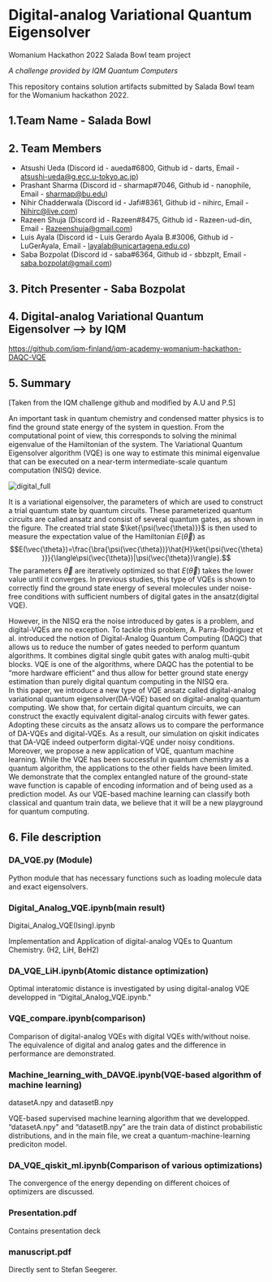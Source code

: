 # Digital-analog Variational Quantum Eigensolver

Womanium Hackathon 2022 Salada Bowl team project

*A challenge provided by IQM Quantum Computers*

This repository contains solution artifacts submitted by Salada Bowl team for the Womanium hackathon 2022.

## 1.Team Name - Salada Bowl

## 2. Team Members
* Atsushi Ueda (Discord id - aueda#6800, Github id - darts, Email - atsushi-ueda@g.ecc.u-tokyo.ac.jp)
* Prashant Sharma (Discord id - sharmap#7046, Github id - nanophile, Email - sharmap@bu.edu)
* Nihir Chadderwala (Discord id - Jafi#8361, Github id - nihirc, Email - Nihirc@live.com)
* Razeen Shuja (Discord id - Razeen#8475, Github id - Razeen-ud-din, Email - Razeenshuja@gmail.com)
* Luis Ayala (Discord id - Luis Gerardo Ayala B.#3006, Github id - LuGerAyala, Email - layalab@unicartagena.edu.co)
* Saba Bozpolat (Discord id - saba#6364, Github id - sbbzplt, Email - saba.bozpolat@gmail.com)

## 3. Pitch Presenter - Saba Bozpolat

## 4. Digital-analog Variational Quantum Eigensolver --> by IQM
https://github.com/iqm-finland/iqm-academy-womanium-hackathon-DAQC-VQE

## 5. Summary
 [Taken from the IQM challenge github and modified by A.U and P.S]
 
  An important task in quantum chemistry and condensed matter physics is to find the ground state energy of the system in question. From the computational point of view, this corresponds to solving the minimal eigenvalue of the Hamiltonian of the system. The Variational Quantum Eigensolver algorithm (VQE) is one way to estimate this minimal eigenvalue that can be executed on a near-term intermediate-scale quantum computation (NISQ) device.
  
  ![digital_full](https://user-images.githubusercontent.com/101638759/186098060-52121615-3a61-4216-bd27-6150ee9a6599.png)


  It is a variational eigensolver, the parameters of which are used to construct a trial quantum state by quantum circuits. These parameterized quantum circuits are called ansatz and consist of several quantum gates, as shown in the figure. The created trial state $\ket{\psi(\vec{\theta)}}$ is then used to measure the expectation value of the Hamiltonian $E(\vec{\theta})$ as 
$$E(\vec{\theta})=\frac{\bra{\psi(\vec{\theta})}\hat{H}\ket{\psi(\vec{\theta})}}{\langle\psi(\vec{\theta})|\psi(\vec{\theta})\rangle}.$$
The parameters $\vec{\theta}$ are iteratively optimized so that $E(\vec{\theta})$ takes the lower value until it converges. In previous studies, this type of VQEs is shown to correctly find the ground state energy of several molecules under noise-free conditions with sufficient numbers of digital gates in the ansatz(digital VQE).

However, in the NISQ era the noise introduced by gates is a problem, and digital-VQEs are no exception. To tackle this problem, A. Parra-Rodriguez et al. introduced the notion of Digital-Analog Quantum Computing (DAQC) that allows us to reduce the number of gates needed to perform quantum algorithms. It combines digital single qubit gates with analog multi-qubit blocks. VQE is one of the algorithms, where DAQC has the potential to be “more hardware efficient” and thus allow for better ground state energy estimation than purely digital quantum computing in the NISQ era. \
  In this paper, we introduce a new type of VQE ansatz called digital-analog variational quantum eigensolver(DA-VQE) based on digital-analog quantum computing. We show that, for certain digital quantum circuits, we can construct the exactly equivalent digital-analog circuits with fewer gates. Adopting these circuits as the ansatz allows us to compare the performance of DA-VQEs and digital-VQEs. As a result, our simulation on qiskit indicates that DA-VQE indeed outperform digital-VQE under noisy conditions.\
  Moreover, we propose a new application of VQE, quantum machine learning. While the VQE has been successful in quantum chemistry as a quantum algorithm, the applications to the other fields have been limited. We demonstrate that the complex entangled nature of the ground-state wave function is capable of encoding information and of being used as a prediction model. As our VQE-based machine learning can classify both classical and quantum train data, we believe that it will be a new playground for quantum computing.

## 6. File description

### DA_VQE.py (Module)
Python module that has necessary functions such as loading molecule data and exact eigensolvers.

### Digital_Analog_VQE.ipynb(main result) 
Digitai_Analog_VQE(Ising).ipynb

Implementation and Application of digital-analog VQEs to Quantum Chemistry. (H2, LiH, BeH2)

### DA_VQE_LiH.ipynb(Atomic distance optimization)
Optimal interatomic distance is investigated by using digital-analog VQE developped in “Digital_Analog_VQE.ipynb."

### VQE_compare.ipynb(comparison)
Comparison of digital-analog VQEs with digital VQEs with/without noise. The equivalence of digital and analog gates and the difference in performance are demonstrated.

### Machine_learning_with_DAVQE.ipynb(VQE-based algorithm of machine learning)
datasetA.npy and datasetB.npy 

VQE-based supervised machine learning algorithm that we developped. “datasetA.npy" and “datasetB.npy” are the train data of distinct probabilistic distributions, and in the main file, we creat a quantum-machine-learning prediciton model.

### DA_VQE_qiskit_ml.ipynb(Comparison of various optimizations)
The convergence of the energy depending on different choices of optimizers are discussed.

### Presentation.pdf
Contains presentation deck

### manuscript.pdf
Directly sent to Stefan Seegerer.
